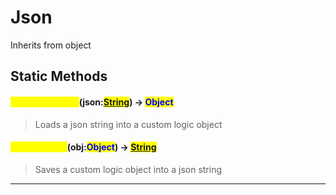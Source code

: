 # Json
Inherits from object
## Static Methods
#### <mark style="color:yellow;">LoadFromString</mark>(json:<mark style="color:blue;">[String](../static/String.md)</mark>) -> <mark style="color:blue;">Object</mark>
> Loads a json string into a custom logic object

#### <mark style="color:yellow;">SaveToString</mark>(obj:<mark style="color:blue;">Object</mark>) -> <mark style="color:blue;">[String](../static/String.md)</mark>
> Saves a custom logic object into a json string


---

